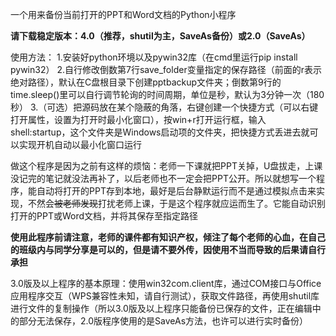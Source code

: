 一个用来备份当前打开的PPT和Word文档的Python小程序

**请下载稳定版本：4.0（推荐，shutil为主，SaveAs备份）或2.0（SaveAs）**

​使用方法：
1.安装好python环境以及pywin32库（在cmd里运行pip install pywin32）
2.自行修改倒数第7行save_folder变量指定的保存路径（前面的r表示绝对路径），默认在C盘根目录下创建pptbackup文件夹；倒数第9行的time.sleep()里可以自行调节轮询的时间周期，单位是秒，默认为3分钟一次（180秒）
3.（可选）把源码放在某个隐蔽的角落，右键创建一个快捷方式（可以右键打开属性，设置为打开时最小化窗口），按win+r打开运行框，输入shell:startup，这个文件夹是Windows启动项的文件夹，把快捷方式丢进去就可以实现开机自动以最小化窗口运行



做这个程序是因为之前有这样的烦恼：老师一下课就把PPT关掉，U盘拔走，上课没记完的笔记就没法再补了，以后老师也不一定会把PPT公开。所以就想写一个程序，能自动将打开的PPT存到本地，最好是后台静默运行而不是通过模拟点击来实现，不然会~~被老师发现~~打扰老师上课，于是这个程序就应运而生了。它能自动识别打开的PPT或Word文档，并将其保存至指定路径

**使用此程序前请注意，老师的课件都有知识产权，倾注了每个老师的心血，在自己的班级内与同学分享是可以的，但是请不要外传，因使用不当而导致的后果请自行承担**



3.0版及以上程序的基本原理：使用win32com.client库，通过COM接口与Office应用程序交互（WPS兼容性未知，请自行测试），获取文件路径，再使用shutil库进行文件的复制操作（所以3.0版及以上程序只能备份已保存的文件，正在编辑中的部分无法保存，2.0版程序使用的是SaveAs方法，也许可以进行实时备份）
